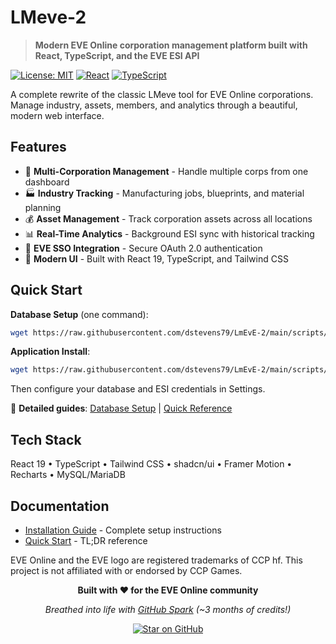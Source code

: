 # LMeve-2 

> **Modern EVE Online corporation management platform built with React, TypeScript, and the EVE ESI API**

[![License: MIT](https://img.shields.io/badge/License-MIT-yellow.svg)](https://opensource.org/licenses/MIT)
[![React](https://img.shields.io/badge/React-19-blue.svg)](https://react.dev/)
[![TypeScript](https://img.shields.io/badge/TypeScript-5.0-blue.svg)](https://www.typescriptlang.org/)

A complete rewrite of the classic LMeve tool for EVE Online corporations. Manage industry, assets, members, and analytics through a beautiful, modern web interface.

## Features

- 🏢 **Multi-Corporation Management** - Handle multiple corps from one dashboard
- 🏭 **Industry Tracking** - Manufacturing jobs, blueprints, and material planning
- 💰 **Asset Management** - Track corporation assets across all locations
- 📊 **Real-Time Analytics** - Background ESI sync with historical tracking
- 🔐 **EVE SSO Integration** - Secure OAuth 2.0 authentication
- 🎨 **Modern UI** - Built with React 19, TypeScript, and Tailwind CSS

## Quick Start

**Database Setup** (one command):
```bash
wget https://raw.githubusercontent.com/dstevens79/LmEvE-2/main/scripts/setup-lmeve-db.sh && chmod +x setup-lmeve-db.sh && sudo ./setup-lmeve-db.sh
```

**Application Install**:
```bash
wget https://raw.githubusercontent.com/dstevens79/LmEvE-2/main/scripts/setup-lmeve-app.sh && chmod +x setup-lmeve-app.sh && sudo ./setup-lmeve-app.sh
```

Then configure your database and ESI credentials in Settings.

📖 **Detailed guides**: [Database Setup](scripts/README.md) | [Quick Reference](scripts/QUICK-START.md)

## Tech Stack

React 19 • TypeScript • Tailwind CSS • shadcn/ui • Framer Motion • Recharts • MySQL/MariaDB

## Documentation

- [Installation Guide](scripts/README.md) - Complete setup instructions
- [Quick Start](scripts/QUICK-START.md) - TL;DR reference


EVE Online and the EVE logo are registered trademarks of CCP hf. This project is not affiliated with or endorsed by CCP Games.


<div align="center">

**Built with ❤️ for the EVE Online community**

*Breathed into life with [GitHub Spark](https://githubnext.com/projects/github-spark) (~3 months of credits!)*

[![Star on GitHub](https://img.shields.io/github/stars/dstevens79/LmEvE-2?style=social)](https://github.com/dstevens79/LmEvE-2)

</div>
